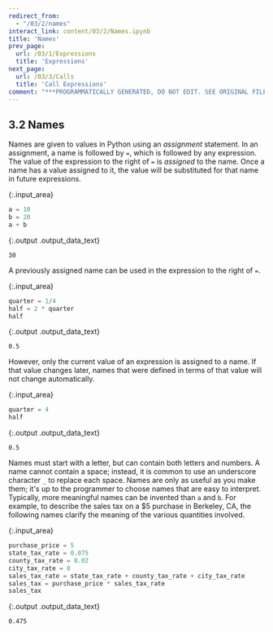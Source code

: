 ```yaml
---
redirect_from:
  - "/03/2/names"
interact_link: content/03/2/Names.ipynb
title: 'Names'
prev_page:
  url: /03/1/Expressions
  title: 'Expressions'
next_page:
  url: /03/3/Calls
  title: 'Call Expressions'
comment: "***PROGRAMMATICALLY GENERATED, DO NOT EDIT. SEE ORIGINAL FILES IN /content***"
---
```


## 3.2 Names
Names are given to values in Python using an *assignment* statement. In an assignment, a name is followed by `=`, which is followed by any expression. The value of the expression to the right of `=` is *assigned* to the name. Once a name has a value assigned to it, the value will be substituted for that name in future expressions.



{:.input_area}
```python
a = 10
b = 20
a + b
```





{:.output .output_data_text}
```
30
```



A previously assigned name can be used in the expression to the right of `=`. 



{:.input_area}
```python
quarter = 1/4
half = 2 * quarter
half
```





{:.output .output_data_text}
```
0.5
```



However, only the current value of an expression is assigned to a name. If that value changes later, names that were defined in terms of that value will not change automatically.



{:.input_area}
```python
quarter = 4
half
```





{:.output .output_data_text}
```
0.5
```



Names must start with a letter, but can contain both letters and numbers. A name cannot contain a space; instead, it is common to use an underscore character `_` to replace each space. Names are only as useful as you make them; it's up to the programmer to choose names that are easy to interpret. Typically, more meaningful names can be invented than `a` and `b`. For example, to describe the sales tax on a $5 purchase in Berkeley, CA, the following names clarify the meaning of the various quantities involved.



{:.input_area}
```python
purchase_price = 5
state_tax_rate = 0.075
county_tax_rate = 0.02
city_tax_rate = 0
sales_tax_rate = state_tax_rate + county_tax_rate + city_tax_rate
sales_tax = purchase_price * sales_tax_rate
sales_tax
```





{:.output .output_data_text}
```
0.475
```


